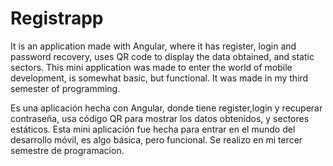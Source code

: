 # Registrapp
It is an application made with Angular, where it has register, login and password recovery, uses QR code to display the data obtained, and static sectors. This mini application was made to enter the world of mobile development, is somewhat basic, but functional. It was made in my third semester of programming.

Es una aplicación hecha con Angular, donde tiene register,login y recuperar contraseña, usa código QR para mostrar los datos obtenidos, y sectores estáticos. Esta mini aplicación fue hecha para entrar en el mundo del desarrollo móvil, es algo básica, pero funcional. Se realizo en mi tercer semestre de programacion.
